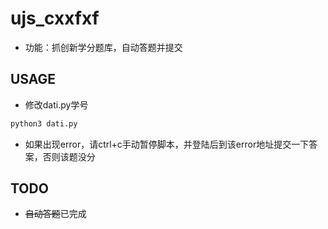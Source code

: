 # ujs_cxxfxf
- 功能：抓创新学分题库，自动答题并提交
## USAGE
- 修改dati.py学号
```bash
python3 dati.py
```
- 如果出现error，请ctrl+c手动暂停脚本，并登陆后到该error地址提交一下答案，否则该题没分
## TODO
- <del>自动答题</del>已完成
